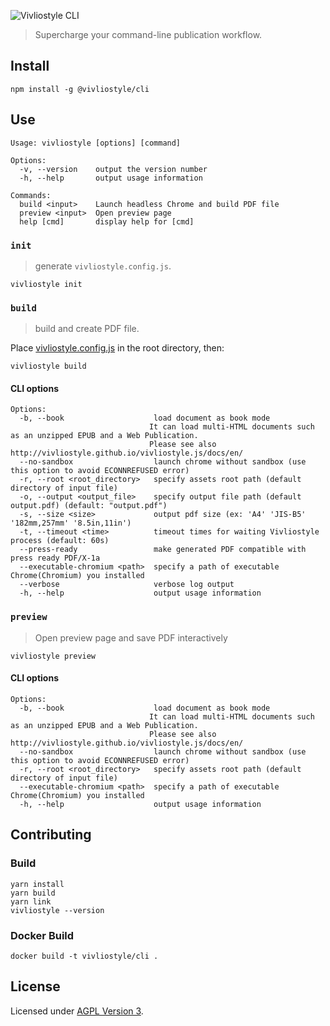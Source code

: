 ![Vivliostyle CLI](https://raw.githubusercontent.com/vivliostyle/vivliostyle-cli/master/assets/cover.jpg)

> Supercharge your command-line publication workflow.

## Install

```
npm install -g @vivliostyle/cli
```

## Use

```
Usage: vivliostyle [options] [command]

Options:
  -v, --version    output the version number
  -h, --help       output usage information

Commands:
  build <input>    Launch headless Chrome and build PDF file
  preview <input>  Open preview page
  help [cmd]       display help for [cmd]
```

### `init`

> generate `vivliostyle.config.js`.

```
vivliostyle init
```

### `build`

> build and create PDF file.

Place [vivliostyle.config.js](https://github.com/vivliostyle/vivliostyle-cli/issues/38) in the root directory, then:

```
vivliostyle build
```

#### CLI options

```
Options:
  -b, --book                    load document as book mode
                               It can load multi-HTML documents such as an unzipped EPUB and a Web Publication.
                               Please see also http://vivliostyle.github.io/vivliostyle.js/docs/en/
  --no-sandbox                  launch chrome without sandbox (use this option to avoid ECONNREFUSED error)
  -r, --root <root_directory>   specify assets root path (default directory of input file)
  -o, --output <output_file>    specify output file path (default output.pdf) (default: "output.pdf")
  -s, --size <size>             output pdf size (ex: 'A4' 'JIS-B5' '182mm,257mm' '8.5in,11in')
  -t, --timeout <time>          timeout times for waiting Vivliostyle process (default: 60s)
  --press-ready                 make generated PDF compatible with press ready PDF/X-1a
  --executable-chromium <path>  specify a path of executable Chrome(Chromium) you installed
  --verbose                     verbose log output
  -h, --help                    output usage information
```

### `preview`

> Open preview page and save PDF interactively

```
vivliostyle preview
```

#### CLI options

```
Options:
  -b, --book                    load document as book mode
                               It can load multi-HTML documents such as an unzipped EPUB and a Web Publication.
                               Please see also http://vivliostyle.github.io/vivliostyle.js/docs/en/
  --no-sandbox                  launch chrome without sandbox (use this option to avoid ECONNREFUSED error)
  -r, --root <root_directory>   specify assets root path (default directory of input file)
  --executable-chromium <path>  specify a path of executable Chrome(Chromium) you installed
  -h, --help                    output usage information
```

## Contributing

### Build

```
yarn install
yarn build
yarn link
vivliostyle --version
```

### Docker Build

```
docker build -t vivliostyle/cli .
```

## License

Licensed under [AGPL Version 3](http://www.gnu.org/licenses/agpl.html).
